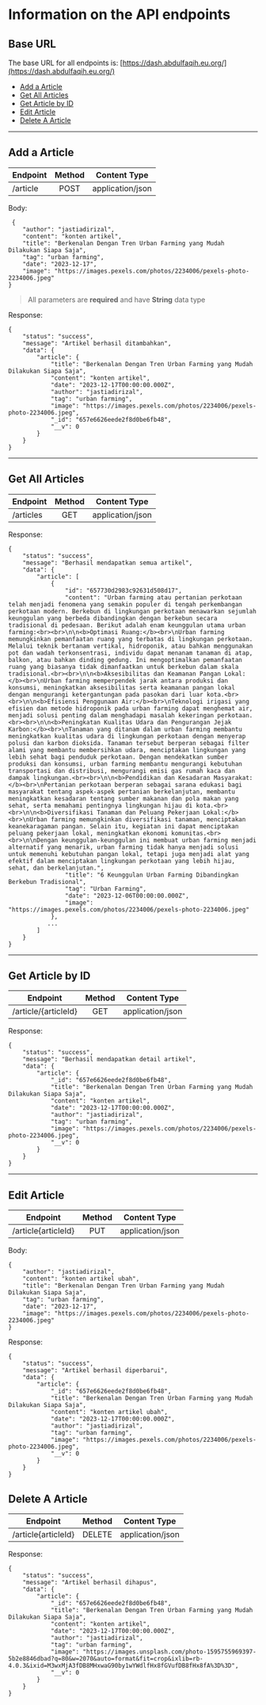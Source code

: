 # Information on the API endpoints

## Base URL
The base URL for all endpoints is: [https://dash.abdulfaqih.eu.org/](https://dash.abdulfaqih.eu.org/)


- [Add a Article](#Add-a-article)
- [Get All Articles](#Get-All-Articles)
- [Get Article by ID](#Get-Article-by-ID)
- [Edit Article](#Edit-Article)
- [Delete A Article](#Delete-A-Article)

---

## Add a Article
| Endpoint      | Method        | Content Type    |
| ------------- |:-------------:|:-------------:  |
|   /article      | POST          | application/json|

Body: 
```
 {
    "author": "jastiadirizal",
    "content": "konten artikel",
    "title": "Berkenalan Dengan Tren Urban Farming yang Mudah Dilakukan Siapa Saja",
    "tag": "urban farming",
    "date": "2023-12-17",
    "image": "https://images.pexels.com/photos/2234006/pexels-photo-2234006.jpeg"
}
```
> All parameters are **required** and have **String** data type

Response: 
```
{
    "status": "success",
    "message": "Artikel berhasil ditambahkan",
    "data": {
        "article": {
            "title": "Berkenalan Dengan Tren Urban Farming yang Mudah Dilakukan Siapa Saja",
            "content": "konten artikel",
            "date": "2023-12-17T00:00:00.000Z",
            "author": "jastiadirizal",
            "tag": "urban farming",
            "image": "https://images.pexels.com/photos/2234006/pexels-photo-2234006.jpeg",
            "_id": "657e6626eede2f8d0be6fb48",
            "__v": 0
        }
    }
}
```
___
## Get All Articles
| Endpoint      | Method        | Content Type    |
| ------------- |:-------------:|:-------------:  |
|   /articles     | GET           | application/json|

Response: 
```
{
    "status": "success",
    "message": "Berhasil mendapatkan semua artikel",
    "data": {
        "article": [
            {
                "id": "657730d2983c92631d508d17",
                "content": "Urban farming atau pertanian perkotaan telah menjadi fenomena yang semakin populer di tengah perkembangan perkotaan modern. Berkebun di lingkungan perkotaan menawarkan sejumlah keunggulan yang berbeda dibandingkan dengan berkebun secara tradisional di pedesaan. Berikut adalah enam keunggulan utama urban farming:<br><br>\n\n<b>Optimasi Ruang:</b><br>\nUrban farming memungkinkan pemanfaatan ruang yang terbatas di lingkungan perkotaan. Melalui teknik bertanam vertikal, hidroponik, atau bahkan menggunakan pot dan wadah terkonsentrasi, individu dapat menanam tanaman di atap, balkon, atau bahkan dinding gedung. Ini mengoptimalkan pemanfaatan ruang yang biasanya tidak dimanfaatkan untuk berkebun dalam skala tradisional.<br><br>\n\n<b>Aksesibilitas dan Keamanan Pangan Lokal:</b><br>\nUrban farming memperpendek jarak antara produksi dan konsumsi, meningkatkan aksesibilitas serta keamanan pangan lokal dengan mengurangi ketergantungan pada pasokan dari luar kota.<br><br>\n\n<b>Efisiensi Penggunaan Air:</b><br>\nTeknologi irigasi yang efisien dan metode hidroponik pada urban farming dapat menghemat air, menjadi solusi penting dalam menghadapi masalah kekeringan perkotaan.<br><br>\n\n<b>Peningkatan Kualitas Udara dan Pengurangan Jejak Karbon:</b><br>\nTanaman yang ditanam dalam urban farming membantu meningkatkan kualitas udara di lingkungan perkotaan dengan menyerap polusi dan karbon dioksida. Tanaman tersebut berperan sebagai filter alami yang membantu membersihkan udara, menciptakan lingkungan yang lebih sehat bagi penduduk perkotaan. Dengan mendekatkan sumber produksi dan konsumsi, urban farming membantu mengurangi kebutuhan transportasi dan distribusi, mengurangi emisi gas rumah kaca dan dampak lingkungan.<br><br>\n\n<b>Pendidikan dan Kesadaran Masyarakat:</b><br>\nPertanian perkotaan berperan sebagai sarana edukasi bagi masyarakat tentang aspek-aspek pertanian berkelanjutan, membantu meningkatkan kesadaran tentang sumber makanan dan pola makan yang sehat, serta memahami pentingnya lingkungan hijau di kota.<br><br>\n\n<b>Diversifikasi Tanaman dan Peluang Pekerjaan Lokal:</b><br>\nUrban farming memungkinkan diversifikasi tanaman, menciptakan keanekaragaman pangan. Selain itu, kegiatan ini dapat menciptakan peluang pekerjaan lokal, meningkatkan ekonomi komunitas.<br><br>\n\nDengan keunggulan-keunggulan ini membuat urban farming menjadi alternatif yang menarik, urban farming tidak hanya menjadi solusi untuk memenuhi kebutuhan pangan lokal, tetapi juga menjadi alat yang efektif dalam menciptakan lingkungan perkotaan yang lebih hijau, sehat, dan berkelanjutan.",
                "title": "6 Keunggulan Urban Farming Dibandingkan Berkebun Tradisional",
                "tag": "Urban Farming",
                "date": "2023-12-06T00:00:00.000Z",
                "image": "https://images.pexels.com/photos/2234006/pexels-photo-2234006.jpeg"
            },
           ...
        ]
    }
}
```
___
## Get Article by ID
| Endpoint        | Method        | Content Type    |
| -------------   |:-------------:|:-------------:  |
| /article/{articleId}| GET           | application/json|

Response: 
```
{
    "status": "success",
    "message": "Berhasil mendapatkan detail artikel",
    "data": {
        "article": {
            "_id": "657e6626eede2f8d0be6fb48",
            "title": "Berkenalan Dengan Tren Urban Farming yang Mudah Dilakukan Siapa Saja",
            "content": "konten artikel",
            "date": "2023-12-17T00:00:00.000Z",
            "author": "jastiadirizal",
            "tag": "urban farming",
            "image": "https://images.pexels.com/photos/2234006/pexels-photo-2234006.jpeg",
            "__v": 0
        }
    }
}
```
___
## Edit Article
| Endpoint      | Method        | Content Type    |
| ------------- |:-------------:|:-------------:  |
|/article{articleId}| PUT           | application/json|


Body: 
```
{
    "author": "jastiadirizal",
    "content": "konten artikel ubah",
    "title": "Berkenalan Dengan Tren Urban Farming yang Mudah Dilakukan Siapa Saja",
    "tag": "urban farming",
    "date": "2023-12-17",
    "image": "https://images.pexels.com/photos/2234006/pexels-photo-2234006.jpeg"
}
```
Response: 
```
{
    "status": "success",
    "message": "Artikel berhasil diperbarui",
    "data": {
        "article": {
            "_id": "657e6626eede2f8d0be6fb48",
            "title": "Berkenalan Dengan Tren Urban Farming yang Mudah Dilakukan Siapa Saja",
            "content": "konten artikel ubah",
            "date": "2023-12-17T00:00:00.000Z",
            "author": "jastiadirizal",
            "tag": "urban farming",
            "image": "https://images.pexels.com/photos/2234006/pexels-photo-2234006.jpeg",
            "__v": 0
        }
    }
}
```
## Delete A Article
| Endpoint      | Method        | Content Type    |
| ------------- |:-------------:|:-------------:  |
|/article{articleId}| DELETE        | application/json|

Response:
```
{
    "status": "success",
    "message": "Artikel berhasil dihapus",
    "data": {
        "article": {
            "_id": "657e6626eede2f8d0be6fb48",
            "title": "Berkenalan Dengan Tren Urban Farming yang Mudah Dilakukan Siapa Saja",
            "content": "konten artikel",
            "date": "2023-12-17T00:00:00.000Z",
            "author": "jastiadirizal",
            "tag": "urban farming",
            "image": "https://images.unsplash.com/photo-1595755969397-5b2e8846dbad?q=80&w=2070&auto=format&fit=crop&ixlib=rb-4.0.3&ixid=M3wxMjA3fDB8MHxwaG90by1wYWdlfHx8fGVufDB8fHx8fA%3D%3D",
            "__v": 0
        }
    }
}

```
